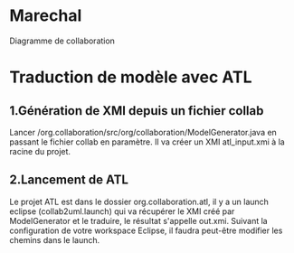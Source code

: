 # Marechal
Diagramme de collaboration

# Traduction de modèle avec ATL

## 1.Génération de XMI depuis un fichier collab

Lancer /org.collaboration/src/org/collaboration/ModelGenerator.java en passant le fichier collab en paramètre.
Il va créer un XMI atl_input.xmi à la racine du projet.

## 2.Lancement de ATL

Le projet ATL est dans le dossier org.collaboration.atl, il y a un launch eclipse (collab2uml.launch)
qui va récupérer le XMI créé par ModelGenerator et le traduire, le résultat s'appelle out.xmi.
Suivant la configuration de votre workspace Eclipse, il faudra peut-être modifier les chemins dans le launch.
